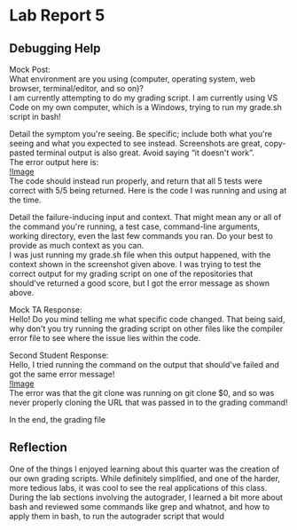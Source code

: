 # Lab Report 5  
## Debugging Help  
  
Mock Post:  
What environment are you using (computer, operating system, web browser, terminal/editor, and so on)?  
I am currently attempting to do my grading script. I am currently using VS Code on my own computer, which is a Windows, trying to run my grade.sh script in bash!  
  
Detail the symptom you're seeing. Be specific; include both what you're seeing and what you expected to see instead. Screenshots are great, copy-pasted terminal output is also great. Avoid saying “it doesn't work”.  
The error output here is:  
[!Image](Lab5_Error_Message.PNG)  
The code should instead run properly, and return that all 5 tests were correct with 5/5 being returned. Here is the code I was running and using at the time.  
  
Detail the failure-inducing input and context. That might mean any or all of the command you're running, a test case, command-line arguments, working directory, even the last few commands you ran. Do your best to provide as much context as you can.  
I was just running my grade.sh file when this output happened, with the context shown in the screenshot given above. I was trying to test the correct output for my grading script on one of the repositories that should've returned a good score, but I got the error message as shown above.  
  
Mock TA Response:  
Hello! Do you mind telling me what specific code changed. That being said, why don't you try running the grading script on other files like the compiler error file to see where the issue lies within the code.
  
Second Student Response:  
Hello, I tried running the command on the output that should've failed and got the same error message!  
[!Image](Lab5_Error_Message2.PNG)  
The error was that the git clone was running on git clone $0, and so was never properly cloning the URL that was passed in to the grading command!  

In the end, the grading file 
  
## Reflection  
One of the things I enjoyed learning about this quarter was the creation of our own grading scripts. While definitely simplified, and one of the harder, more tedious labs, it was cool to see the real applications of this class. During the lab sections involving the autograder, I learned a bit more about bash and reviewed some commands like grep and whatnot, and how to apply them in bash, to run the autograder script that would 
